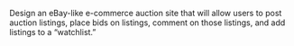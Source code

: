 Design an eBay-like e-commerce auction site that will allow users to post auction listings, place bids on listings, comment on those listings, and add listings to a “watchlist.”

